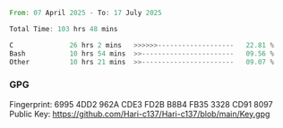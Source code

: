 <!--START_SECTION:waka-->

```rust
From: 07 April 2025 - To: 17 July 2025

Total Time: 103 hrs 48 mins

C              26 hrs 2 mins   >>>>>>-------------------   22.81 %
Bash           10 hrs 54 mins  >>-----------------------   09.56 %
Other          10 hrs 21 mins  >>-----------------------   09.07 %
```

<!--END_SECTION:waka-->

### GPG <br />
Fingerprint:     6995 4DD2 962A CDE3 FD2B B8B4 FB35 3328 CD91 8097 <br />
Public Key:      https://github.com/Hari-c137/Hari-c137/blob/main/Key.gpg
